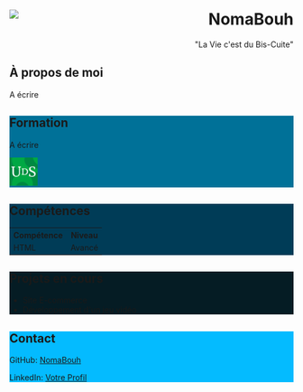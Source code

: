 <div>
    <img src="https://avatars.githubusercontent.com/u/92745593?v=4" width="100px" align="left" style="margin-right: 20px"/>
    <h1 align="right">NomaBouh</h1>
    <p align="right">"La Vie c'est du Bis-Cuite"</p>
</div>

<div>
    <h2 align="left">À propos de moi</h2>
    <p>A écrire</p>
</div>

<div style="background-color: #007198;">
    <h2 align="left">Formation</h2>
    <p>A écrire</p>
    <!-- Exemple pour ajouter un logo d'université -->
    <img src="UDS.png" alt="Université de Sherbrooke" width="50">
</div>

<div style="background-color: #003C57;">
    <h2>Compétences</h2>
    <table>
        <tr>
            <th>Compétence</th>
            <th>Niveau</th>
        </tr>
        <tr>
            <td>HTML</td>
            <td>Avancé</td>
        </tr>
        <!-- Ajoutez d'autres compétences ici -->
    </table>
</div>

<div style="background-color: #051C24;">
    <h2>Projets en cours</h2>
    <ul>
        <li>Site E-commerce</li>
        <li>Développement d'un jeu vidéo</li>
    </ul>
</div>

<div style="background-color: #04BBFF;">
    <h2>Contact</h2>
    <p>GitHub: <a href="URL_GITHUB">NomaBouh</a></p>
    <p>LinkedIn: <a href="URL_LINKEDIN">Votre Profil</a></p>
    <!-- Ajoutez d'autres moyens de contact ici -->
</div>
